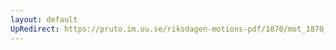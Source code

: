 ```yaml
---
layout: default
UpRedirect: https://pruto.im.uu.se/riksdagen-motions-pdf/1870/mot_1870__ak__256/mot_1870__ak__256-002.pdf
---
```

